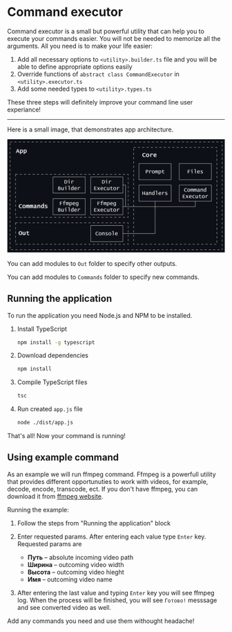 # Command executor

Command executor is a small but powerful utility that can help you to execute your commands easier. You will not be needed to memorize all the arguments. All you need is to make your life easier:

1. Add all necessary options to ```<utility>.builder.ts``` file and you will be able to define appropriate options easily
2. Override functions of ```abstract class CommandExecutor``` in ```<utility>.executor.ts```
3. Add some needed types to ```<utility>.types.ts```

These three steps will definitely improve your command line user experiance!

---

Here is a small image, that demonstrates app architecture.

![Architecture image](./static/images/Architecture.png)

You can add modules to ```Out``` folder to specify other outputs.

You can add modules to ```Commands``` folder to specify new commands.

## Running the application

To run the application you need Node.js and NPM to be installed.

1. Install TypeScript

    ```bash
    npm install -g typescript
    ```

2. Download dependencies

    ```bash
    npm install
    ```

3. Compile TypeScript files

    ```bash
    tsc
    ```

4. Run created ```app.js``` file

    ```bash
    node ./dist/app.js
    ```

That's all! Now your command is running!

## Using example command

As an example we will run ffmpeg command. Ffmpeg is a powerfull utility that provides different opportunuties to work with videos, for example, decode, encode, transcode, ect.
If you don't have ffmpeg, you can download it from [ffmpeg website](https://www.ffmpeg.org/download.html).

Running the example:

1. Follow the steps from "Running the application" block

2. Enter requested params. After entering each value type ```Enter``` key. Requested params are

    * **Путь** – absolute incoming video path
    * **Ширина** – outcoming video width
    * **Высота** – outcoming video hieght
    * **Имя** – outcoming video name

3. After entering the last value and typing ```Enter``` key you will see ffmpeg log. When the process will be finished, you will see ```Готово!``` messsage and see converted video as well.

Add any commands you need and use them withought headache!
